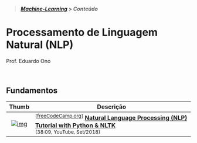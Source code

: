 > <h5><a href="https://github.com/eduardo-ono/Machine-Learning">Machine-Learning</a> > Conteúdo</h5>

# Processamento de Linguagem Natural (NLP)

Prof. Eduardo Ono

<br>

## Fundamentos

| Thumb| Descrição |
| :-: | --- |
| [![img](https://img.youtube.com/vi/X2vAabgKiuM/default.jpg)](https://www.youtube.com/watch?v=X2vAabgKiuM) | <sup>[[freeCodeCamp.org]]</sup> [__Natural Language Processing (NLP) Tutorial with Python & NLTK__](https://www.youtube.com/watch?v=X2vAabgKiuM)<br> <sub>(38:09, YouTube, Set/2018)</sub>

[freeCodeCamp.org]: https://www.youtube.com/channel/UC8butISFwT-Wl7EV0hUK0BQ

<br>
